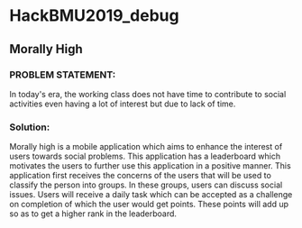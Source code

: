 # HackBMU2019_debug
## Morally High
### PROBLEM STATEMENT:
In today's era, the working class does not have time to contribute to social activities even having a lot of interest but due to lack of time. 

### Solution:
Morally high is a mobile application which aims to enhance the interest of users towards social problems. This application has a leaderboard which motivates the users to further use this application in a positive manner. 
This application first receives the concerns of the users that will be used to classify the person into groups. In these groups, users can discuss social issues. Users will receive a daily task which can be accepted as a challenge on completion of which the user would get points. These points will add up so as to get a higher rank in the leaderboard.

